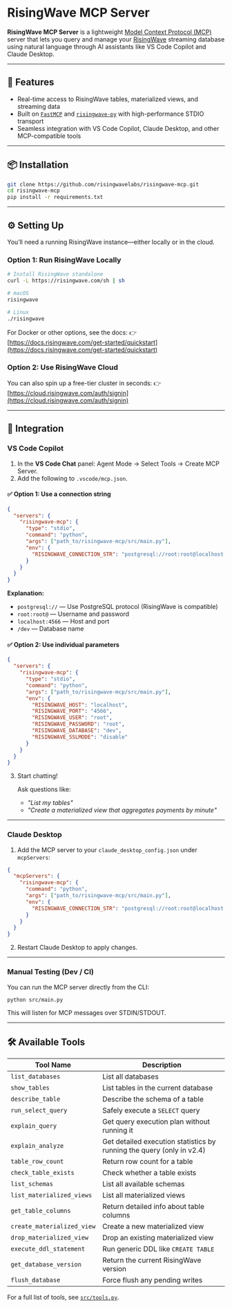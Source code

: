 # RisingWave MCP Server

**RisingWave MCP Server** is a lightweight [Model Context Protocol (MCP)](https://modelcontextprotocol.io/introduction) server that lets you query and manage your [RisingWave](https://risingwave.com) streaming database using natural language through AI assistants like VS Code Copilot and Claude Desktop.

---

## 🚀 Features

- Real-time access to RisingWave tables, materialized views, and streaming data
- Built on [`FastMCP`](https://github.com/jlowin/fastmcp) and [`risingwave-py`](https://github.com/risingwavelabs/risingwave-py) with high-performance STDIO transport
- Seamless integration with VS Code Copilot, Claude Desktop, and other MCP-compatible tools

---

## 📦 Installation

```bash
git clone https://github.com/risingwavelabs/risingwave-mcp.git
cd risingwave-mcp
pip install -r requirements.txt
```

---

## ⚙️ Setting Up

You’ll need a running RisingWave instance—either locally or in the cloud.

### Option 1: Run RisingWave Locally

```bash
# Install RisingWave standalone
curl -L https://risingwave.com/sh | sh

# macOS
risingwave

# Linux
./risingwave
```

For Docker or other options, see the docs:
👉 [https://docs.risingwave.com/get-started/quickstart](https://docs.risingwave.com/get-started/quickstart)

### Option 2: Use RisingWave Cloud

You can also spin up a free-tier cluster in seconds:
👉 [https://cloud.risingwave.com/auth/signin](https://cloud.risingwave.com/auth/signin)

---

## 🧩 Integration

### VS Code Copilot

1. In the **VS Code Chat** panel: Agent Mode → Select Tools → Create MCP Server.
2. Add the following to `.vscode/mcp.json`.

#### ✅ Option 1: Use a connection string

```json
{
  "servers": {
    "risingwave-mcp": {
      "type": "stdio",
      "command": "python",
      "args": ["path_to/risingwave-mcp/src/main.py"],
      "env": {
        "RISINGWAVE_CONNECTION_STR": "postgresql://root:root@localhost:4566/dev"
      }
    }
  }
}
```

**Explanation:**

- `postgresql://` — Use PostgreSQL protocol (RisingWave is compatible)
- `root:root@` — Username and password
- `localhost:4566` — Host and port
- `/dev` — Database name

#### ✅ Option 2: Use individual parameters

```json
{
  "servers": {
    "risingwave-mcp": {
      "type": "stdio",
      "command": "python",
      "args": ["path_to/risingwave-mcp/src/main.py"],
      "env": {
        "RISINGWAVE_HOST": "localhost",
        "RISINGWAVE_PORT": "4566",
        "RISINGWAVE_USER": "root",
        "RISINGWAVE_PASSWORD": "root",
        "RISINGWAVE_DATABASE": "dev",
        "RISINGWAVE_SSLMODE": "disable"
      }
    }
  }
}
```

3. Start chatting!
   
   Ask questions like:
   - _"List my tables"_
   - _"Create a materialized view that aggregates payments by minute"_

---

### Claude Desktop

1. Add the MCP server to your `claude_desktop_config.json` under `mcpServers`:

```json
{
  "mcpServers": {
    "risingwave-mcp": {
      "command": "python",
      "args": ["path_to/risingwave-mcp/src/main.py"],
      "env": {
        "RISINGWAVE_CONNECTION_STR": "postgresql://root:root@localhost:4566/dev"
      }
    }
  }
}
```

2. Restart Claude Desktop to apply changes.

---

### Manual Testing (Dev / CI)

You can run the MCP server directly from the CLI:

```bash
python src/main.py
```

This will listen for MCP messages over STDIN/STDOUT.

---

## 🛠️ Available Tools

| Tool Name                  | Description                                                           |
| -------------------------- | --------------------------------------------------------------------- |
| `list_databases`           | List all databases                                                    |
| `show_tables`              | List tables in the current database                                   |
| `describe_table`           | Describe the schema of a table                                        |
| `run_select_query`         | Safely execute a `SELECT` query                                       |
| `explain_query`            | Get query execution plan without running it                           |
| `explain_analyze`          | Get detailed execution statistics by running the query (only in v2.4) |
| `table_row_count`          | Return row count for a table                                          |
| `check_table_exists`       | Check whether a table exists                                          |
| `list_schemas`             | List all available schemas                                            |
| `list_materialized_views`  | List all materialized views                                           |
| `get_table_columns`        | Return detailed info about table columns                              |
| `create_materialized_view` | Create a new materialized view                                        |
| `drop_materialized_view`   | Drop an existing materialized view                                    |
| `execute_ddl_statement`    | Run generic DDL like `CREATE TABLE`                                   |
| `get_database_version`     | Return the current RisingWave version                                 |
| `flush_database`           | Force flush any pending writes                                        |

For a full list of tools, see [`src/tools.py`](src/tools.py).
